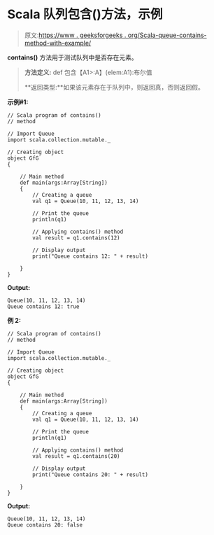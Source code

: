 # Scala 队列包含()方法，示例

> 原文:[https://www . geeksforgeeks . org/Scala-queue-contains-method-with-example/](https://www.geeksforgeeks.org/scala-queue-contains-method-with-example/)

**contains()** 方法用于测试队列中是否存在元素。

> **方法定义:** def 包含【A1>:A】(elem:A1):布尔值
> 
> **返回类型:**如果该元素存在于队列中，则返回真，否则返回假。

**示例#1:**

```
// Scala program of contains() 
// method 

// Import Queue  
import scala.collection.mutable._

// Creating object 
object GfG 
{ 

    // Main method 
    def main(args:Array[String]) 
    { 
        // Creating a queue 
        val q1 = Queue(10, 11, 12, 13, 14)

        // Print the queue
        println(q1)

        // Applying contains() method 
        val result = q1.contains(12)

        // Display output
        print("Queue contains 12: " + result)   

    } 
} 
```

**Output:**

```
Queue(10, 11, 12, 13, 14)
Queue contains 12: true

```

**例 2:**

```
// Scala program of contains() 
// method 

// Import Queue  
import scala.collection.mutable._

// Creating object 
object GfG 
{ 

    // Main method 
    def main(args:Array[String]) 
    { 
        // Creating a queue 
        val q1 = Queue(10, 11, 12, 13, 14)

        // Print the queue
        println(q1)

        // Applying contains() method 
        val result = q1.contains(20)

        // Display output
        print("Queue contains 20: " + result)   

    } 
} 
```

**Output:**

```
Queue(10, 11, 12, 13, 14)
Queue contains 20: false

```